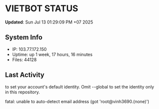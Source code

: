 # VIETBOT STATUS
**Updated**: Sun Jul 13 01:29:09 PM +07 2025

## System Info
- IP: 103.77.172.150
- Uptime: up 1 week, 17 hours, 16 minutes
- Files: 44128

## Last Activity

to set your account's default identity.
Omit --global to set the identity only in this repository.

fatal: unable to auto-detect email address (got 'root@vinh3690.(none)')
